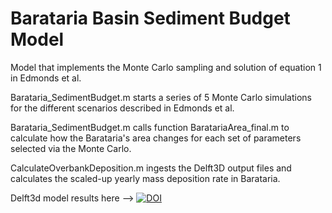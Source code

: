 # Barataria Basin Sediment Budget Model

Model that implements the Monte Carlo sampling and solution of equation 1 in Edmonds et al.

Barataria_SedimentBudget.m starts a series of 5 Monte Carlo simulations for the different scenarios described in Edmonds et al.

Barataria_SedimentBudget.m calls function BaratariaArea_final.m to calculate how the Barataria's area changes for each set of parameters selected via the Monte Carlo. 

CalculateOverbankDeposition.m ingests the Delft3D output files and calculates the scaled-up yearly mass deposition rate in Barataria. 

Delft3d model results here --> <a href="https://zenodo.org/badge/latestdoi/567822192"><img src="https://zenodo.org/badge/567822192.svg" alt="DOI"></a>
